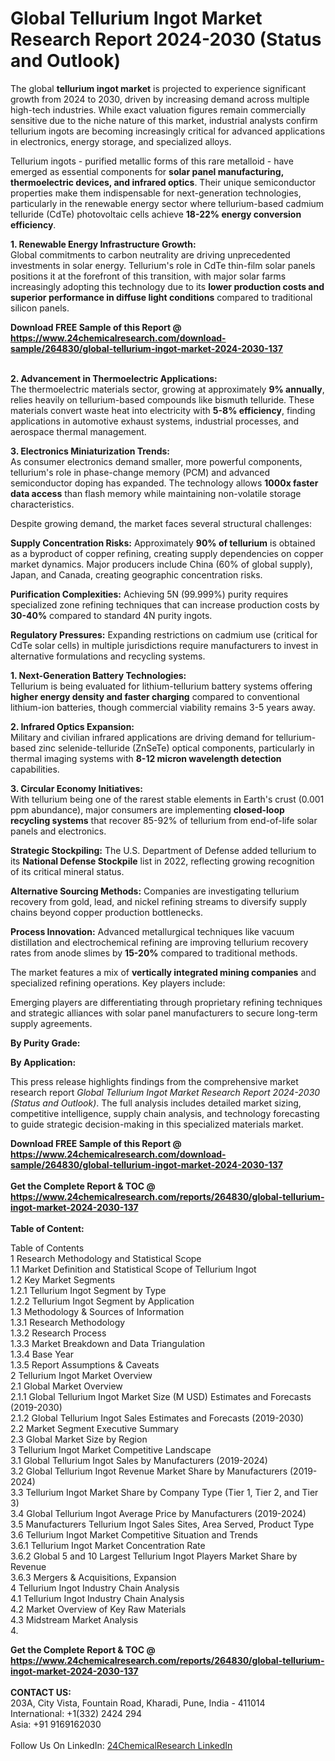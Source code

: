 <h1>Global Tellurium Ingot Market Research Report 2024-2030 (Status and Outlook)</h1><p>The global <strong>tellurium ingot market</strong> is projected to experience significant growth from 2024 to 2030, driven by increasing demand across multiple high-tech industries. While exact valuation figures remain commercially sensitive due to the niche nature of this market, industrial analysts confirm tellurium ingots are becoming increasingly critical for advanced applications in electronics, energy storage, and specialized alloys.</p><p>Tellurium ingots - purified metallic forms of this rare metalloid - have emerged as essential components for <strong>solar panel manufacturing, thermoelectric devices, and infrared optics</strong>. Their unique semiconductor properties make them indispensable for next-generation technologies, particularly in the renewable energy sector where tellurium-based cadmium telluride (CdTe) photovoltaic cells achieve <strong>18-22% energy conversion efficiency</strong>.</p><p><strong>1. Renewable Energy Infrastructure Growth:</strong><br>
Global commitments to carbon neutrality are driving unprecedented investments in solar energy. Tellurium's role in CdTe thin-film solar panels positions it at the forefront of this transition, with major solar farms increasingly adopting this technology due to its <strong>lower production costs and superior performance in diffuse light conditions</strong> compared to traditional silicon panels.</p><div><b>Download FREE Sample of this Report @ 
            <a href="https://www.24chemicalresearch.com/download-sample/264830/global-tellurium-ingot-market-2024-2030-137">
            https://www.24chemicalresearch.com/download-sample/264830/global-tellurium-ingot-market-2024-2030-137</a></b></div><br><p><strong>2. Advancement in Thermoelectric Applications:</strong><br>
The thermoelectric materials sector, growing at approximately <strong>9% annually</strong>, relies heavily on tellurium-based compounds like bismuth telluride. These materials convert waste heat into electricity with <strong>5-8% efficiency</strong>, finding applications in automotive exhaust systems, industrial processes, and aerospace thermal management.</p><p><strong>3. Electronics Miniaturization Trends:</strong><br>
As consumer electronics demand smaller, more powerful components, tellurium's role in phase-change memory (PCM) and advanced semiconductor doping has expanded. The technology allows <strong>1000x faster data access</strong> than flash memory while maintaining non-volatile storage characteristics.</p><p>Despite growing demand, the market faces several structural challenges:</p><p><strong>Supply Concentration Risks:</strong> Approximately <strong>90% of tellurium</strong> is obtained as a byproduct of copper refining, creating supply dependencies on copper market dynamics. Major producers include China (60% of global supply), Japan, and Canada, creating geographic concentration risks.</p><p><strong>Purification Complexities:</strong> Achieving 5N (99.999%) purity requires specialized zone refining techniques that can increase production costs by <strong>30-40%</strong> compared to standard 4N purity ingots.</p><p><strong>Regulatory Pressures:</strong> Expanding restrictions on cadmium use (critical for CdTe solar cells) in multiple jurisdictions require manufacturers to invest in alternative formulations and recycling systems.</p><p><strong>1. Next-Generation Battery Technologies:</strong><br>
Tellurium is being evaluated for lithium-tellurium battery systems offering <strong>higher energy density and faster charging</strong> compared to conventional lithium-ion batteries, though commercial viability remains 3-5 years away.</p><p><strong>2. Infrared Optics Expansion:</strong><br>
Military and civilian infrared applications are driving demand for tellurium-based zinc selenide-telluride (ZnSeTe) optical components, particularly in thermal imaging systems with <strong>8-12 micron wavelength detection</strong> capabilities.</p><p><strong>3. Circular Economy Initiatives:</strong><br>
With tellurium being one of the rarest stable elements in Earth's crust (0.001 ppm abundance), major consumers are implementing <strong>closed-loop recycling systems</strong> that recover 85-92% of tellurium from end-of-life solar panels and electronics.</p><p><strong>Strategic Stockpiling:</strong> The U.S. Department of Defense added tellurium to its <strong>National Defense Stockpile</strong> list in 2022, reflecting growing recognition of its critical mineral status.</p><p><strong>Alternative Sourcing Methods:</strong> Companies are investigating tellurium recovery from gold, lead, and nickel refining streams to diversify supply chains beyond copper production bottlenecks.</p><p><strong>Process Innovation:</strong> Advanced metallurgical techniques like vacuum distillation and electrochemical refining are improving tellurium recovery rates from anode slimes by <strong>15-20%</strong> compared to traditional methods.</p><p>The market features a mix of <strong>vertically integrated mining companies</strong> and specialized refining operations. Key players include:</p><p>Emerging players are differentiating through proprietary refining techniques and strategic alliances with solar panel manufacturers to secure long-term supply agreements.</p><p><strong>By Purity Grade:</strong></p><p><strong>By Application:</strong></p><p>This press release highlights findings from the comprehensive market research report <em>Global Tellurium Ingot Market Research Report 2024-2030 (Status and Outlook)</em>. The full analysis includes detailed market sizing, competitive intelligence, supply chain analysis, and technology forecasting to guide strategic decision-making in this specialized materials market.</p><div><b>Download FREE Sample of this Report @ 
            <a href="https://www.24chemicalresearch.com/download-sample/264830/global-tellurium-ingot-market-2024-2030-137">
            https://www.24chemicalresearch.com/download-sample/264830/global-tellurium-ingot-market-2024-2030-137</a></b></div><br><div><b>Get the Complete Report & TOC @ 
            <a href="https://www.24chemicalresearch.com/reports/264830/global-tellurium-ingot-market-2024-2030-137">
            https://www.24chemicalresearch.com/reports/264830/global-tellurium-ingot-market-2024-2030-137</a></b></div><br>
            <b>Table of Content:</b><p>Table of Contents<br />
1 Research Methodology and Statistical Scope<br />
1.1 Market Definition and Statistical Scope of Tellurium Ingot<br />
1.2 Key Market Segments<br />
1.2.1 Tellurium Ingot Segment by Type<br />
1.2.2 Tellurium Ingot Segment by Application<br />
1.3 Methodology & Sources of Information<br />
1.3.1 Research Methodology<br />
1.3.2 Research Process<br />
1.3.3 Market Breakdown and Data Triangulation<br />
1.3.4 Base Year<br />
1.3.5 Report Assumptions & Caveats<br />
2 Tellurium Ingot Market Overview<br />
2.1 Global Market Overview<br />
2.1.1 Global Tellurium Ingot Market Size (M USD) Estimates and Forecasts (2019-2030)<br />
2.1.2 Global Tellurium Ingot Sales Estimates and Forecasts (2019-2030)<br />
2.2 Market Segment Executive Summary<br />
2.3 Global Market Size by Region<br />
3 Tellurium Ingot Market Competitive Landscape<br />
3.1 Global Tellurium Ingot Sales by Manufacturers (2019-2024)<br />
3.2 Global Tellurium Ingot Revenue Market Share by Manufacturers (2019-2024)<br />
3.3 Tellurium Ingot Market Share by Company Type (Tier 1, Tier 2, and Tier 3)<br />
3.4 Global Tellurium Ingot Average Price by Manufacturers (2019-2024)<br />
3.5 Manufacturers Tellurium Ingot Sales Sites, Area Served, Product Type<br />
3.6 Tellurium Ingot Market Competitive Situation and Trends<br />
3.6.1 Tellurium Ingot Market Concentration Rate<br />
3.6.2 Global 5 and 10 Largest Tellurium Ingot Players Market Share by Revenue<br />
3.6.3 Mergers & Acquisitions, Expansion<br />
4 Tellurium Ingot Industry Chain Analysis<br />
4.1 Tellurium Ingot Industry Chain Analysis<br />
4.2 Market Overview of Key Raw Materials<br />
4.3 Midstream Market Analysis<br />
4.</p><div><b>Get the Complete Report & TOC @ 
            <a href="https://www.24chemicalresearch.com/reports/264830/global-tellurium-ingot-market-2024-2030-137">
            https://www.24chemicalresearch.com/reports/264830/global-tellurium-ingot-market-2024-2030-137</a></b></div><br><b>CONTACT US:</b><br>
            203A, City Vista, Fountain Road, Kharadi, Pune, India - 411014<br>
            International: +1(332) 2424 294<br>
            Asia: +91 9169162030 <br><br>
            Follow Us On LinkedIn: <a href="https://www.linkedin.com/company/24chemicalresearch/">24ChemicalResearch LinkedIn</a>